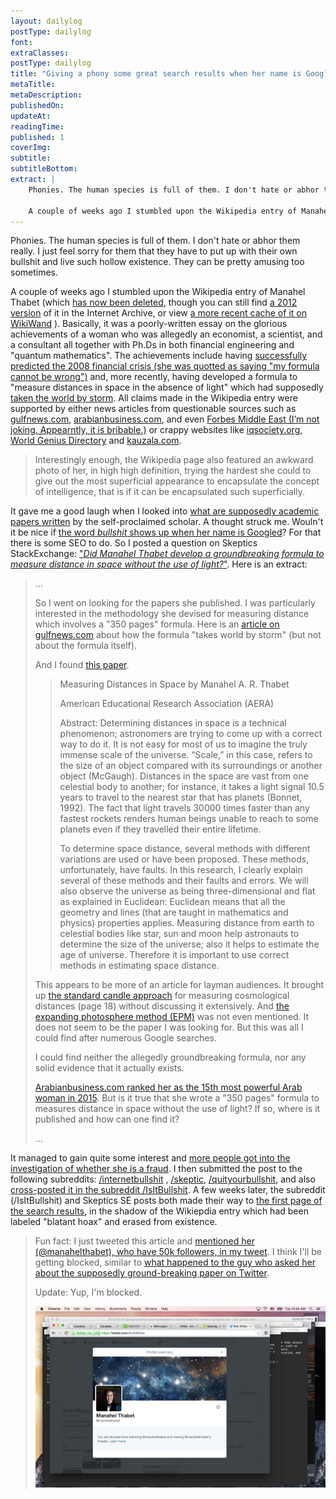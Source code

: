 ```yaml
---
layout: dailylog
postType: dailylog
font: 
extraClasses: 
postType: dailylog
title: "Giving a phony some great search results when her name is Googled"
metaTitle:
metaDescription: 
publishedOn: 
updateAt: 
readingTime: 
published: 1
coverImg: 
subtitle:
subtitleBottom:
extract: |
    Phonies. The human species is full of them. I don't hate or abhor them really. I just feel sorry for them that they have to put up with their own bullshit and live such hollow existence. They can be pretty amusing too sometimes.

    A couple of weeks ago I stumbled upon the Wikipedia entry of Manahel Thabet (which [has now been deleted](https://en.wikipedia.org/wiki/Manahel_Thabet), though you can still find [a 2012 version](http://web.archive.org/web/20120725094602/http://en.wikipedia.org/wiki/Manahel_Thabet) of it in the Internet Archive, or view [a more recent cache of it on WikiWand](http://www.wikiwand.com/en/Manahel_Thabet) ). Basically, it was a poorly-written essay on the glorious achievements of a woman who was allegedly an economist, a scientist, and a consultant all together with Ph.Ds in both financial engineering and "quantum mathematics". The achievements include having [successfully predicted the 2008 financial crisis (she was quotted as saying "my formula cannot be wrong")](http://www.forbesmiddleeast.com/en/news/read/article/magic-numbers/articleid/465) and, more recently, having developed a formula to "measure distances in space in the absence of light" which had supposedly [taken the world by storm](http://gulfnews.com/news/uae/general/dubai-woman-s-space-formula-takes-world-by-storm-1.1024095). All claims made in the Wikipedia entry were supported by either news articles from questionable sources such as [gulfnews.com](http://gulfnews.com/news/uae/general/dubai-woman-s-space-formula-takes-world-by-storm-1.1024095), [arabianbusiness.com](http://www.arabianbusiness.com/women-power100-2015-15-manahel-thabet-583711.html), and even [Forbes Middle East (I’m not joking. Appearntly, it is bribable.)](http://www.forbesmiddleeast.com/en/news/read/article/magic-numbers/articleid/465) or crappy websites like [World Genius Directory](http://www.psiq.org/world_genius_directory_awards/goty2013manahelthabet.pdf), [iqsociety.org](www.iqsociety.org/win-people/manahel-thabet/) and [kauzala.com](http://www.kauzala.com/index.php?m=kauzala&s=leadership&p=dr-manahel-thabet).
---
```


Phonies. The human species is full of them. I don't hate or abhor them really. I just feel sorry for them that they have to put up with their own bullshit and live such hollow existence. They can be pretty amusing too sometimes.

A couple of weeks ago I stumbled upon the Wikipedia entry of Manahel Thabet (which [has now been deleted](https://en.wikipedia.org/wiki/Manahel_Thabet), though you can still find [a 2012 version](http://web.archive.org/web/20120725094602/http://en.wikipedia.org/wiki/Manahel_Thabet) of it in the Internet Archive, or view [a more recent cache of it on WikiWand](http://www.wikiwand.com/en/Manahel_Thabet) ). Basically, it was a poorly-written essay on the glorious achievements of a woman who was allegedly an economist, a scientist, and a consultant all together with Ph.Ds in both financial engineering and "quantum mathematics". The achievements include having [successfully predicted the 2008 financial crisis (she was quotted as saying "my formula cannot be wrong")](http://www.forbesmiddleeast.com/en/news/read/article/magic-numbers/articleid/465) and, more recently, having developed a formula to "measure distances in space in the absence of light" which had supposedly [taken the world by storm](http://gulfnews.com/news/uae/general/dubai-woman-s-space-formula-takes-world-by-storm-1.1024095). All claims made in the Wikipedia entry were supported by either news articles from questionable sources such as [gulfnews.com](http://gulfnews.com/news/uae/general/dubai-woman-s-space-formula-takes-world-by-storm-1.1024095), [arabianbusiness.com](http://www.arabianbusiness.com/women-power100-2015-15-manahel-thabet-583711.html), and even [Forbes Middle East (I’m not joking. Appearntly, it is bribable.)](http://www.forbesmiddleeast.com/en/news/read/article/magic-numbers/articleid/465) or crappy websites like [iqsociety.org](www.iqsociety.org/win-people/manahel-thabet/), [World Genius Directory](http://www.psiq.org/world_genius_directory_awards/goty2013manahelthabet.pdf) and [kauzala.com](http://www.kauzala.com/index.php?m=kauzala&s=leadership&p=dr-manahel-thabet).

>Interestingly enough, the Wikipedia page also featured an awkward photo of her, in high high definition, trying the hardest she could to give out the most superficial appearance to encapsulate the concept of intelligence, that is if it can be encapsulated such superficially. 

It gave me a good laugh when I looked into [what are supposedly academic papers written](http://papers.ssrn.com/sol3/cf_dev/AbsByAuth.cfm?per_id=1951914) by the self-proclaimed scholar. A thought struck me. Wouln't it be nice if [the word *bullshit* shows up when her name is Googled](https://www.google.com.sg/#q=Manahel+Thabet)? For that there is some SEO to do. So I posted a question on Skeptics StackExchange: ["*Did Manahel Thabet develop a groundbreaking formula to measure distance in space without the use of light?*"](http://skeptics.stackexchange.com/q/27566). Here is an extract:

>...
>
> So I went on looking for the papers she published. I was particularly interested in the methodology she devised for measuring distance which involves a "350 pages" formula. Here is an [article on gulfnews.com][4] about how the formula "takes world by storm" (but not about the formula itself).
> 
> And I found [this paper][5]. 
> 
> > Measuring Distances in Space by Manahel A. R. Thabet
> >
> > American Educational Research Association (AERA)
> > 
> > Abstract:       Determining distances in space is a technical
> > phenomenon; astronomers are trying to come up with a correct way to do
> > it. It is not easy for most of us to imagine the truly immense scale
> > of the universe. “Scale,” in this case, refers to the size of an
> > object compared with its surroundings or another object (McGaugh).
> > Distances in the space are vast from one celestial body to another;
> > for instance, it takes a light signal 10.5 years to travel to the
> > nearest star that has planets (Bonnet, 1992). The fact that light
> > travels 30000 times faster than any fastest rockets renders human
> > beings unable to reach to some planets even if they travelled their
> > entire lifetime. 
> > 
> > To determine space distance, several methods with different variations
> > are used or have been proposed. These methods, unfortunately, have
> > faults. In this research, I clearly explain several of these methods
> > and their faults and errors. We will also observe the universe as
> > being three-dimensional and flat as explained in Euclidean: Euclidean
> > means that all the geometry and lines (that are taught in mathematics
> > and physics) properties applies. Measuring distance from earth to
> > celestial bodies like star, sun and moon help astronauts to determine
> > the size of the universe; also it helps to estimate the age of
> > universe. Therefore it is important to use correct methods in
> > estimating space distance.
> 
> This appears to be more of an article for layman audiences. It brought up [the standard candle approach][6] for measuring cosmological distances (page 18) without discussing it extensively. And [the expanding photosphere method (EPM)][7] was not even mentioned. It does not seem to be the paper I was looking for. But this was all I could find after numerous Google searches.
> 
> I could find neither the allegedly groundbreaking formula, nor any solid evidence that it actually exists.
> 
> 
> [Arabianbusiness.com ranked her as the 15th most powerful Arab woman in 2015][8]. But is it true that she wrote a "350 pages" formula to measures distance in space without the use of light? If so, where is it published and how can one find it?
>
>...

It managed to gain quite some interest and [more people got into the investigation of whether she is a fraud](http://skeptics.stackexchange.com/a/27599). I then submitted the post to the following subreddits: [/internetbullshit](https://www.reddit.com/r/internetbullshit/comments/34yjvh/manahel_thabet_a_phd_in_quantum_mathematics_and_a/) , [/skeptic](https://www.reddit.com/r/skeptic/comments/34xtk3/manahel_thabet_a_phd_in_quantum_mathematics_and_a/), [/quityourbullshit](https://www.reddit.com/r/quityourbullshit/comments/34rldx/manahel_thabet_a_phd_in_quantum_mathematics_and_a/), and also [cross-posted it in the subreddit /IsItBullshit](https://www.reddit.com/r/IsItBullshit/comments/34xusr/isitbullshit_manahel_thabet_a_phd_in_quantum/). A few weeks later, the subreddit (/IsItBullshit) and Skeptics SE posts both made their way to [the first page of the search results](https://www.google.com.sg/#q=Manahel+Thabet), in the shadow of the Wikiepdia entry which had been labeled "blatant hoax" and erased from existence.

> Fun fact: I just tweeted this article and [mentioned her (@manahelthabet), who have 50k followers, in my tweet](https://twitter.com/ArchWilhes/status/610222987661324288). I think I'll be getting blocked, similar to [what happened to the guy who asked her about the supposedly ground-breaking paper on Twitter](http://skeptics.stackexchange.com/questions/27566/did-manahel-thabet-develop-a-groundbreaking-formula-to-measure-distance-in-space#comment102663_27566).
>
>Update: Yup, I'm blocked.
>
> ![proof](/assets/img/blocked.jpg)


  [1]: http://en.wikipedia.org/wiki/Manahel_Thabet
  [2]: https://twitter.com/manahelthabet
  [3]: http://en.wikipedia.org/wiki/Quantum_group
  [4]: http://gulfnews.com/news/uae/general/dubai-woman-s-space-formula-takes-world-by-storm-1.1024095
  [5]: http://ssrn.com/abstract=2355164
  [6]: http://hyperphysics.phy-astr.gsu.edu/hbase/astro/stdcand.html
  [7]: http://adsabs.harvard.edu/abs/2011AAS...21733721E
  [8]: http://www.arabianbusiness.com/the-100-most-powerful-arab-women-2015-583884.html
  [9]: https://ae.linkedin.com/pub/dr-manahel-thabet/15/ab9/a4a 